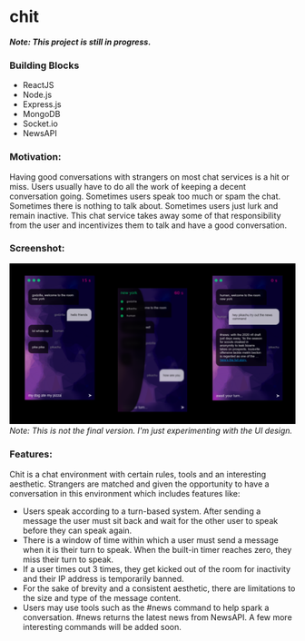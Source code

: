# chit

**_Note: This project is still in progress._** 

### Building Blocks
* ReactJS    
* Node.js 
* Express.js  
* MongoDB 
* Socket.io
* NewsAPI

### Motivation:
Having good conversations with strangers on most chat services is a hit or miss. Users usually have to do all the work of keeping a decent conversation going. Sometimes users speak too much or spam the chat. Sometimes there is nothing to talk about. Sometimes users just lurk and remain inactive. This chat service takes away some of that responsibility from the user and incentivizes them to talk and have a good conversation. 

### Screenshot:
![](chit-updated.png)
_Note: This is not the final version. I'm just experimenting with the UI design._

### Features:
Chit is a chat environment with certain rules, tools and an interesting aesthetic. Strangers are matched and given the opportunity to have a conversation in this environment which includes features like:
  * Users speak according to a turn-based system. After sending a message the user must sit back and wait for the other user to speak before they can speak again.
  * There is a window of time within which a user must send a message when it is their turn to speak. When the built-in timer reaches zero, they miss their turn to speak.
  * If a user times out 3 times, they get kicked out of the room for inactivity and their IP address is temporarily banned.
  * For the sake of brevity and a consistent aesthetic, there are limitations to the size and type of the message content.
  * Users may use tools such as the #news command to help spark a conversation. #news returns the latest news from NewsAPI. A few more interesting commands will be added soon.
